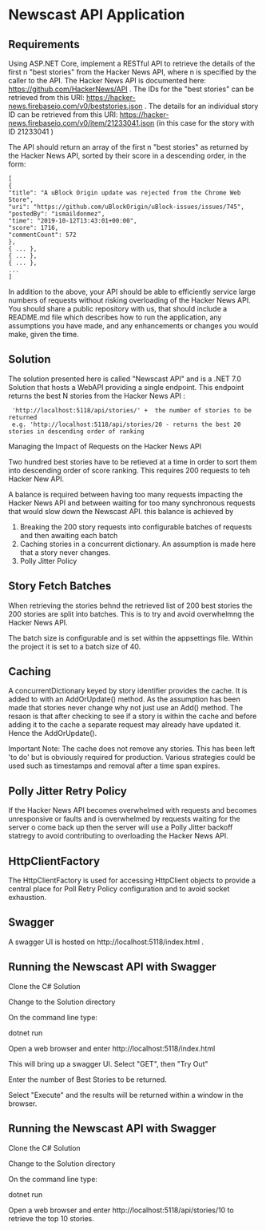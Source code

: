 # Newscast API Application

## Requirements

Using ASP.NET Core, implement a RESTful API to retrieve the details of the first n "best stories" from the Hacker News API, where n is specified by the caller to the API.
The Hacker News API is documented here: https://github.com/HackerNews/API .
The IDs for the "best stories" can be retrieved from this URI: https://hacker-news.firebaseio.com/v0/beststories.json .
The details for an individual story ID can be retrieved from this URI: https://hacker-news.firebaseio.com/v0/item/21233041.json (in this case for the story with ID
21233041 )

The API should return an array of the first n "best stories" as returned by the Hacker News API, sorted by their score in a descending order, in the form:

	[
	{
	"title": "A uBlock Origin update was rejected from the Chrome Web Store",
	"uri": "https://github.com/uBlockOrigin/uBlock-issues/issues/745",
	"postedBy": "ismaildonmez",
	"time": "2019-10-12T13:43:01+00:00",
	"score": 1716,
	"commentCount": 572
	},
	{ ... },
	{ ... },
	{ ... },
	...
	]

In addition to the above, your API should be able to efficiently service large numbers of requests without risking overloading of the Hacker News API.
You should share a public repository with us, that should include a README.md file which describes how to run the application, any assumptions you have made, and
any enhancements or changes you would make, given the time.

## Solution

The solution presented here is called "Newscast API" and is a .NET 7.0 Solution that hosts a WebAPI 
providing a single endpoint. This endpoint returns the best N stories from the Hacker News API :

     'http://localhost:5118/api/stories/' +  the number of stories to be returned
	 e.g. 'http://localhost:5118/api/stories/20 - returns the best 20 stories in descending order of ranking
	 
Managing the Impact of Requests on the Hacker News API

Two hundred best stories have to be retieved at a time in order to sort them into descending order of score 
ranking. This requires 200 requests to teh Hacker New API.

A balance is required between having too many requests impacting the Hacker News API and between waiting
for too many synchronous requests that would slow down the Newscast API. this balance is achieved by 

 1) Breaking the 200 story requests into configurable batches of requests and then awaiting each batch
 2) Caching stories in a concurrent dictionary. An assumption is made here that a story never changes.
 3) Polly Jitter Policy
 
## Story Fetch Batches

When retrieving the stories behnd the retrieved list of 200 best stories the 200 stories are split into batches.
This is to try and avoid overwhelmng the Hacker News API.

The batch size is configurable and is set within the appsettings file. 
Within the project it is set to a batch size of 40. 

## Caching

A concurrentDictionary keyed by story identifier provides the cache. It is added to with an AddOrUpdate()
method. As the assumption has been made that stories never change why not just use an Add() method. The
resaon is that after checking to see if a story is within the cache and before adding it to the cache a
separate request may already have updated it. Hence the AddOrUpdate().

Important Note: The cache does not remove any stories. This has been left 'to do' but is obviously required
for production. Various strategies could be used such as timestamps and removal after a time span expires.

## Polly Jitter Retry Policy

If the Hacker News API becomes overwhelmed with requests and becomes unresponsive or faults and is 
overwhelmed by requests waiting for the server o come back up then the server will use a 
Polly Jitter backoff statregy to avoid contributing to overloading the Hacker News API.  

## HttpClientFactory

The HttpClientFactory is used for accessing HttpClient objects to provide a central place for Poll Retry Policy
configuration and to avoid socket exhaustion.

## Swagger

A swagger UI is hosted on  http://localhost:5118/index.html .

## Running the Newscast API with Swagger

Clone the C# Solution

Change to the Solution directory

On the command line type:

   dotnet run
   
Open a web browser and enter http://localhost:5118/index.html

This will bring up a swagger UI. Select "GET", then "Try Out"

Enter the number of Best Stories to be returned.

Select "Execute" and the results will be returned within a window in the browser.

## Running the Newscast API with Swagger

Clone the C# Solution

Change to the Solution directory

On the command line type:

   dotnet run
   
Open a web browser and enter http://localhost:5118/api/stories/10 to retrieve the top 10 stories.

